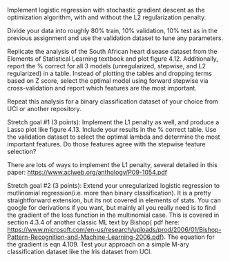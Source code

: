 Implement logistic regression with stochastic gradient descent as the optimization algorithm, with and without the L2 regularization penalty. 


Divide your data into roughly 80% train, 10% validation, 10% test as in the previous assignment and use the validation dataset to tune any parameters.


Replicate the analysis of the South African heart disease dataset from the Elements of Statistical Learning textbook and plot figure 4.12. Additionally, report the % correct for all 3 models (unregularized, stepwise, and L2 regularized) in a table. Instead of plotting the tables and dropping terms based on Z score, select the optimal model using forward stepwise via cross-validation and report which features are the most important.


Repeat this analysis for a binary classification dataset of your choice from UCI or another repository.



Stretch goal #1 (3 points): Implement the L1 penalty as well, and produce a Lasso plot like figure 4.13. Include your results in the % correct table. Use the validation dataset to select the optimal lambda and determine the most important features. Do those features agree with the stepwise feature selection?


There are lots of ways to implement the L1 penalty,  several detailed in this paper:  https://www.aclweb.org/anthology/P09-1054.pdf


Stretch goal #2 (3 points): Extend your unregularized logistic regression to mutlinomial regression(i.e. more than binary classification). It is a pretty straightforward extension, but its not covered in elements of stats. You can google for derivations if you want, but mainly all you really need is to find the gradient of the loss function in the multinomial case. This is covered in section 4.3.4 of another classic ML text by Bishop( pdf here: https://www.microsoft.com/en-us/research/uploads/prod/2006/01/Bishop-Pattern-Recognition-and-Machine-Learning-2006.pdf). The equation for the gradient is eqn 4.109. Test your approach on a simple M-ary classification dataset like the Iris dataset from UCI.


